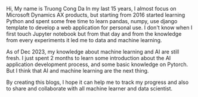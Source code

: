 Hi, My name is Truong Cong Da
In my last 15 years, I almost focus on Microsoft Dynamics AX products, but starting from 2016 started learning Python and spent some free time to learn pandas, numpy, use django template to develop a web application for personal use. 
I don't know when I first touch Jupyter notebook but from that day and from the knowledge from every experiments it led me to data and machine learning. 

As of Dec 2023, my knowledge about machine learning and AI are still fresh. I just spent 2 months to learn some introduction about the AI application development process, and some basic knowledge on Pytorch.  But I think that AI and machine learning are the next thing. 

By creating this blogs, I hope it can help me to track my progress and also to share and collaborate with all machine learner and data scientist. 

 
